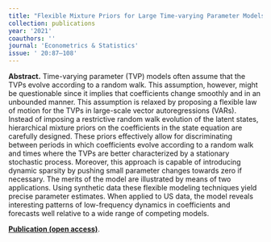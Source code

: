 ```yaml
---
title: "Flexible Mixture Priors for Large Time-varying Parameter Models. [doi](https://doi.org/10.1016/j.ecosta.2021.06.001)"
collection: publications
year: '2021'
coauthors: ''
journal: 'Econometrics & Statistics'
issue: ' 20:87–108'
---
```

**Abstract.** Time-varying parameter (TVP) models often assume that the TVPs evolve according to a random walk. This assumption, however, might be questionable since it implies that coefficients change smoothly and in an unbounded manner. This assumption is relaxed by proposing a flexible law of motion for the TVPs in large-scale vector autoregressions (VARs). Instead of imposing a restrictive random walk evolution of the latent states, hierarchical mixture priors on the coefficients in the state equation are carefully designed. These priors effectively allow for discriminating between periods in which coefficients evolve according to a random walk and times where the TVPs are better characterized by a stationary stochastic process. Moreover, this approach is capable of introducing dynamic sparsity by pushing small parameter changes towards zero if necessary. The merits of the model are illustrated by means of two applications. Using synthetic data these flexible modeling techniques yield precise parameter estimates. When applied to US data, the model reveals interesting patterns of low-frequency dynamics in coefficients and forecasts well relative to a wide range of competing models.

[**Publication (open access)**](https://doi.org/10.1016/j.ecosta.2021.06.001).
